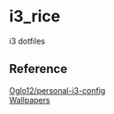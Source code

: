 # i3_rice
i3 dotfiles

## Reference
<a href="https://codeberg.org/Oglo12/personal-i3-config" target="_blank">Oglo12/personal-i3-config</a>
</br>
<a href="https://codeberg.org/Oglo12/wallpapers" target="_blank">Wallpapers</a>

